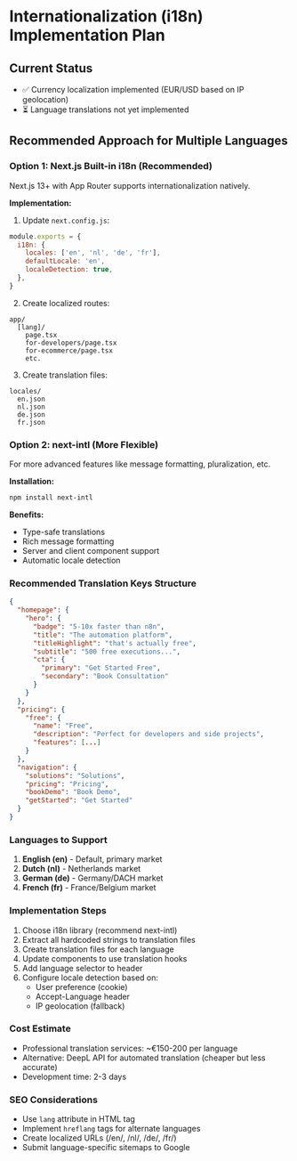 # Internationalization (i18n) Implementation Plan

## Current Status
- ✅ Currency localization implemented (EUR/USD based on IP geolocation)
- ⏳ Language translations not yet implemented

## Recommended Approach for Multiple Languages

### Option 1: Next.js Built-in i18n (Recommended)
Next.js 13+ with App Router supports internationalization natively.

**Implementation:**
1. Update `next.config.js`:
```js
module.exports = {
  i18n: {
    locales: ['en', 'nl', 'de', 'fr'],
    defaultLocale: 'en',
    localeDetection: true,
  },
}
```

2. Create localized routes:
```
app/
  [lang]/
    page.tsx
    for-developers/page.tsx
    for-ecommerce/page.tsx
    etc.
```

3. Create translation files:
```
locales/
  en.json
  nl.json
  de.json
  fr.json
```

### Option 2: next-intl (More Flexible)
For more advanced features like message formatting, pluralization, etc.

**Installation:**
```bash
npm install next-intl
```

**Benefits:**
- Type-safe translations
- Rich message formatting
- Server and client component support
- Automatic locale detection

### Recommended Translation Keys Structure

```json
{
  "homepage": {
    "hero": {
      "badge": "5-10x faster than n8n",
      "title": "The automation platform",
      "titleHighlight": "that's actually free",
      "subtitle": "500 free executions...",
      "cta": {
        "primary": "Get Started Free",
        "secondary": "Book Consultation"
      }
    }
  },
  "pricing": {
    "free": {
      "name": "Free",
      "description": "Perfect for developers and side projects",
      "features": [...]
    }
  },
  "navigation": {
    "solutions": "Solutions",
    "pricing": "Pricing",
    "bookDemo": "Book Demo",
    "getStarted": "Get Started"
  }
}
```

### Languages to Support
1. **English (en)** - Default, primary market
2. **Dutch (nl)** - Netherlands market
3. **German (de)** - Germany/DACH market
4. **French (fr)** - France/Belgium market

### Implementation Steps
1. Choose i18n library (recommend next-intl)
2. Extract all hardcoded strings to translation files
3. Create translation files for each language
4. Update components to use translation hooks
5. Add language selector to header
6. Configure locale detection based on:
   - User preference (cookie)
   - Accept-Language header
   - IP geolocation (fallback)

### Cost Estimate
- Professional translation services: ~€150-200 per language
- Alternative: DeepL API for automated translation (cheaper but less accurate)
- Development time: 2-3 days

### SEO Considerations
- Use `lang` attribute in HTML tag
- Implement `hreflang` tags for alternate languages
- Create localized URLs (/en/, /nl/, /de/, /fr/)
- Submit language-specific sitemaps to Google
